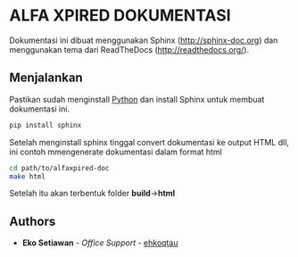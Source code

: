 # ALFA XPIRED DOKUMENTASI

Dokumentasi ini dibuat menggunakan Sphinx (http://sphinx-doc.org) dan menggunakan tema dari ReadTheDocs (http://readthedocs.org/).

## Menjalankan

Pastikan sudah menginstall [Python](https://www.python.org/) dan install Sphinx untuk membuat dokumentasi ini.

```sh
pip install sphinx
```

Setelah menginstall sphinx tinggal convert dokumentasi ke output HTML dll, ini contoh mmengenerate dokumentasi dalam format html

```sh
cd path/to/alfaxpired-doc
make html
```
Setelah itu akan terbentuk folder **build**->**html**


## Authors

* **Eko Setiawan** - *Office Support* - [ehkoqtau](https://github.com/ehkoqtau)